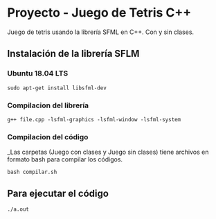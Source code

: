 # Proyecto - Juego de Tetris C++

Juego de tetris usando la librería SFML en C++. Con y sin clases.

## Instalación de la librería SFLM 

### Ubuntu 18.04 LTS

```
sudo apt-get install libsfml-dev
```

### Compilacion del librería
```
g++ file.cpp -lsfml-graphics -lsfml-window -lsfml-system
```

### Compilacion del código

_Las carpetas (Juego con clases y Juego sin clases) tiene archivos en formato bash para compilar los códigos.

```
bash compilar.sh
```
## Para ejecutar el código 

```
./a.out
```
